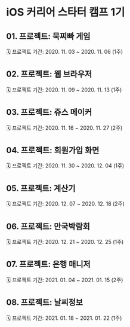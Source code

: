 # iOS 커리어 스타터 캠프 1기
## 01. 프로젝트: 묵찌빠 게임

🗓 프로젝트 기간: 2020. 11. 03 ~ 2020. 11. 06 (1주)

## 02. 프로젝트: 웹 브라우저

🗓 프로젝트 기간: 2020. 11. 09 ~ 2020. 11. 13 (1주)

## 03. 프로젝트: 쥬스 메이커

🗓 프로젝트 기간: 2020. 11. 16 ~ 2020. 11. 27 (2주)

## 04. 프로젝트: 회원가입 화면

🗓 프로젝트 기간: 2020. 11. 30 ~ 2020. 12. 04 (1주)

## 05. 프로젝트: 계산기

🗓 프로젝트 기간: 2020. 12. 07 ~ 2020. 12. 18 (2주)

## 06. 프로젝트: 만국박람회

🗓 프로젝트 기간: 2020. 12. 21 ~ 2020. 12. 25 (1주)

## 07. 프로젝트: 은행 매니저

🗓 프로젝트 기간: 2021. 01. 04 ~ 2021. 01. 15 (2주)

## 08. 프로젝트: 날씨정보

🗓 프로젝트 기간: 2021. 01. 18 ~ 2021. 01. 22 (1주)